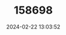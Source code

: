 ---
title: "158698"
category: "Orthetrum brunneum"
draft: false
date: 2024-02-22 13:03:52
languages:
  Swedish: ["Blåpannad sjötrollslända", "Blåpannad sjötrollslända"]
  Italian: ["Frecciazzurra celeste"]
  Spanish; Castilian: ["Libélula bruña"]
  Galician: ["Libélula mediterránea"]
  Portuguese: ["Ortétrum das escorrências"]
  French: ["Orthétrum Brun"]
  Catalan; Valencian: ["Parot pruïnós"]
  Serbian: ["Plavetni hitri konjic"]
  Bosnian: ["Plavetni strijelac"]
  Croatian: ["Primorski vilenjak"]
  Albanian: ["Rrëshkitësi jugor"]
  Finnish: ["Silosinikorento"]
  Slovenian: ["Sinji modrač"]
  German: ["Südlicher Blaupfeil"]
  Danish: ["Sydlig Blåpil"]
  Dutch; Flemish: ["Zuidelijke oeverlibel"]
  English: ["Southern Skimmer"]
---